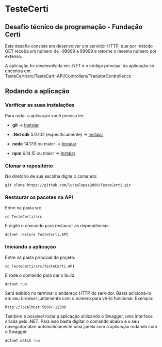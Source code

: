 # TesteCerti
## Desafio técnico de programação - Fundação Certi
Este desafio consiste em desenvolver um servidor HTTP, que por método GET receba um número de -99999 a 99999 e retorne o mesmo número por extenso.

A aplicação foi desenvolvida em .NET e o código principal da aplicação se encontra em:  TesteCerti/src/TesteCerti.API/Controllers/TradutorController.cs

## Rodando a aplicação
### Verificar as suas instalações
Para rodar a aplicação você precisa ter:

- **git** -> [Instalar](https://git-scm.com/downloads)

- **.Net sdk** 5.0.102 (especificamente) -> [Instalar](https://dotnet.microsoft.com/en-us/download/dotnet/5.0)

- **node** 14.17.6 ou maior -> [Instalar](https://nodejs.org/pt-br/)

- **npm** 6.14.15 ou maior -> [Instalar](https://docs.npmjs.com/downloading-and-installing-node-js-and-npm)

### Clonar o repositório
No diretório de sua escolha digite o comando:

```shell
git clone https://github.com/lucaslopes2000/TesteCerti.git
```

### Restaurar os pacotes na API
Entre na pasta src:

```shell
cd TesteCerti/src
```

E digite o comando para restaurar as dependências:

```shell
dotnet restore TesteCerti.API
```

### Iniciando a aplicação
Entre na pasta principal do projeto:

```shell
cd TesteCerti/src/TesteCerti.API
```

E rode o comando para dar o build:

```shell
dotnet run
```

Será exibido no terminal o endereço HTTP do servidor. Basta adicioná-lo em seu browser juntamente com o número para vê-lo funcionar.
Exemplo:

```
http://localhost:5000/-12500
```

Também é possivel rodar a aplicação utilizando o Swagger, uma interface criada pelo .NET.
Para isso basta digitar o comando abaixo e o seu navegador abre automaticamente uma janela com a aplicação rodando com o Swagger.

```shell
dotnet watch run
```
